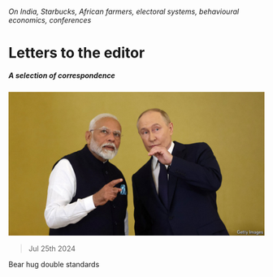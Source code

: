 ###### On India, Starbucks, African farmers, electoral systems, behavioural economics, conferences

# Letters to the editor 

##### A selection of correspondence 

![image](images/20240713_ASP002.jpg) 

> Jul 25th 2024 

Bear hug double standards

